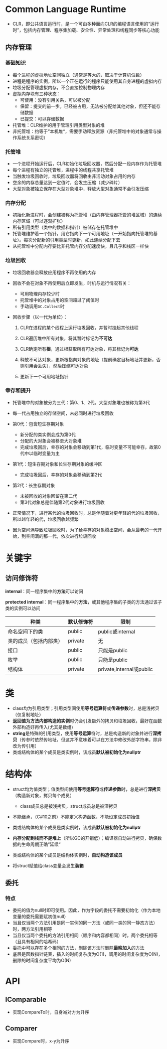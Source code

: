 # Common Language Runtime

- CLR，即公共语言运行时，是一个可由多种面向CLR的编程语言使用的“运行时”，包括内存管理、程序集加载、安全性、异常处理和线程同步等核心功能

## 内存管理

### 基础知识

- 每个进程的虚拟地址空间独立（通常是等大的，取决于计算机位数）
- 进程是程序的实例，所以一个正在运行的程序只能使用其自身进程的虚拟内存
- 垃圾分配管理虚拟内存，不会直接控制物理内存
- 虚拟内存块有三种状态：
  - 可使用：没有引用关系，可以被分配
  - 保留：提交的前一步。已经被占用，无法被分配给其他对象，但还不能存储数据
  - 已提交：可以存储数据
- 托管堆：CLR维护的用于管理引用类型对象的堆
- 非托管堆：约等于”本机堆“，需要手动释放资源（非托管堆中的对象通常与操作系统关系密切）

### 托管堆

- 一个进程开始运行后，CLR初始化垃圾回收器，然后分配一段内存作为托管堆
- 每个进程有独立的托管堆，进程中的线程共享托管堆
- 当触发垃圾回收时，垃圾回收器将回收由非活动对象占用的内存
- 空余的内存总量达到一定值时，会发生压缩（减少碎片）
- 大型对象被独立保存在大型对象堆中，释放大型对象通常不会引发压缩

### 内存分配

- 初始化新进程时，会创建被称为托管堆（由内存管理器托管的堆区域）的连续内存区域（可以逐渐扩张）
- 所有引用类型（类中的数据和指针）被储存在托管堆中
- 托管堆维护着一个指针，用它指向下一个可用地址（一开始指向托管堆的基址）。每次分配新的引用类型时更新，如此连续分配下去
- 从托管堆中分配内存要比非托管内存分配速度快，且几乎和栈区一样快

### 垃圾回收

- 垃圾回收器会释放应用程序不再使用的内存

- 回收不会在对象不再使用后立即发生，时机与运行情况有关：

  - 可用物理内存较少时
  - 托管堆中的对象占用的空间超过了阈值时
  - 手动调用`GC.Collect`时
- 回收步骤（以一代为单位）：

  1. CLR在进程的某个线程上运行垃圾回收，并暂时挂起其他线程

  2. CLR遍历堆中所有对象，将其暂时标记为**不可达**

  3. CLR确定所有**根**，通过根获取所有可达对象，将其标记为**可达**
  4. 释放不可达对象，更新根指向对象的地址（提前确定目标地址并更新，否则引用会丢失），然后压缩可达对象
  5. 更新下一个可用地址指针

### 幸存和提升

- 托管堆中的对象被分为三代：第0、1、2代。大型对象堆也被称为第3代
- 每一代占用独立的存储空间，未必同时进行垃圾回收

- 第0代：包含短生存期对象
  - 新分配的类实例会成为第0代
  - 分配的大对象会被移至大对象堆
  - 完成垃圾回后，幸存的对象会移动到第1代，临时变量不可能幸存，故第0代中以临时变量为主

- 第1代：短生存期对象和长生存期对象的缓冲区
  - 完成垃圾回后，幸存的对象会移动到第2代

- 第2代：长生存期对象
  - 未被回收的对象回留在第二代
  - 第3代对象总是伴随第2代对象进行垃圾回收

- 正常情况下，进行某代的垃圾回收时，总是伴随着对更年轻的代的垃圾回收，所以越年轻的代，垃圾回收越频繁
- 因为空间满导致垃圾回收时，为了给幸存的对象腾出空间，会从最老的一代开始，到空间满的那一代，依次进行垃圾回收

# 关键字

## 访问修饰符

**internal**：同一程序集中的**方法**可以访问

**protected internal**：同一程序集中的**方法**，或其他程序集的子类的方法通过该子类的实例可以访问

| 种类                   | 默认修饰符 | 限制                     |
| ---------------------- | ---------- | ------------------------ |
| 命名空间下的类         | public     | public或internal         |
| 类的成员（包括内部类） | private    | 无                       |
| 接口                   | public     | 只能是public             |
| 枚举                   | public     | 只能是public             |
| 结构体                 | private    | private,internal或public |

# 类

- class均为引用类型；引用类型间使用**等号运算符**或**传递参数**时，总是浅拷贝（仅复制地址）
- **返回值为方法内部构造的实例**时仍会引发额外的拷贝和垃圾回收，最好在函数外部构造好再传入(尤其是数组)
- **string**是特殊的引用类型，使用**等号运算**符时，总是构造新的对象并进行**深拷贝**（传参时依然传地址，但这并不意味着可以在方法中修改外部字符串，除非改为传引用）
- 类或结构体的某个成员是类实例时，该成员**默认被初始化为nullptr**

# 结构体

- struct均为值类型；值类型间使用**等号运算符**或**传递参数**时，总是进行**深拷贝**（构造新对象，拷贝每个成员）
  - class成员总是被浅拷贝，struct成员总是被深拷贝

- 不能继承，（C#10之前）不能定义构造函数，不能设定成员初始值
- 类或结构体的某个成员是类实例时，该成员**默认被初始化为nullptr**
- **内存分配到栈而不是堆上**（所以GC的开销低）；编译器自动进行拷贝，确保数据的生命周期正确”延续“
- 类或结构体的某个成员是结构体实例时，**自动构造该成员**
- 将struct赋值给class变量会发生**装箱**

## 委托

### 特点

- 委托的值为null时即可使用。因此，作为字段的委托不需要初始化（作为本地变量的委托需要赋初值null）
- 当且仅当两个方法引用是同一实例的同一方法（或同一类的同一静态方法）时，两方法引用相等
- 当且仅当两个委托的方法引用相同（顺序和内容都相同）时，两个委托相等（且具有相同的哈希码）
- 委托中可以存在多个相同的方法，删除该方法时删除**最晚加入**的方法
- 底层是函数指针链表，插入的时间复杂度为O(1)，调用的时间复杂度为O(N)，删除的时间复杂度平均为O(N)

# API

## IComparable

- 实现CompareTo时，自身减对方为升序

## Comparer

- 实现Compare时，x-y为升序
